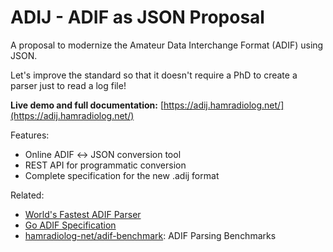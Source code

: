 # ADIJ - ADIF as JSON Proposal

A proposal to modernize the Amateur Data Interchange Format (ADIF) using JSON.

Let's improve the standard so that it doesn't require a PhD to create a parser just to read a log file!

**Live demo and full documentation:** [https://adij.hamradiolog.net/](https://adij.hamradiolog.net/)

Features:

- Online ADIF ↔ JSON conversion tool
- REST API for programmatic conversion
- Complete specification for the new .adij format

Related:

- [World's Fastest ADIF Parser](https://github.com/hamradiolog-net/adif)
- [Go ADIF Specification](https://github.com/hamradiolog-net/adif-spec/)
- [hamradiolog-net/adif-benchmark](https://github.com/hamradiolog-net/adif-benchmark): ADIF Parsing Benchmarks
